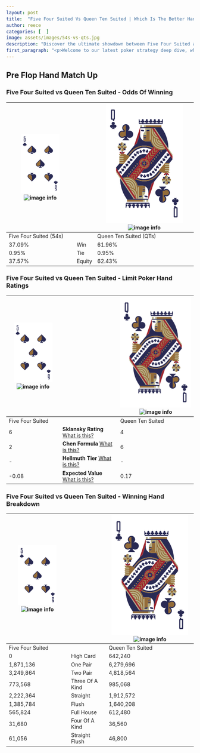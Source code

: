 ```yaml
---
layout: post
title:  "Five Four Suited Vs Queen Ten Suited | Which Is The Better Hand In Poker? A Complete Guide"
author: reece
categories: [  ]
image: assets/images/54s-vs-qts.jpg
description: "Discover the ultimate showdown between Five Four Suited and Queen Ten Suited in poker! Uncover the odds, strategies, and scenarios where one hand triumphs over the other. Get ready to up your poker game with this thrilling analysis."
first_paragraph: "<p>Welcome to our latest poker strategy deep dive, where we're pitting two distinct hands against each other in a high-stakes showdown: Five Four Suited vs Queen Ten Suited.</p><p>In the dynamic world of poker, every decision counts, and knowing which hand holds the upper hand is key to your success at the table.</p><p>In this article, we'll dissect these two hands, explore the scenarios where one dominates the other, and equip you with the knowledge to make strategic choices that can tip the odds in your favor.</p><p>Get ready to unravel the intriguing dynamics of these poker hands and elevate your game to new heights.</p>"
---
```




[comment]: # (sp0)

## Pre Flop Hand Match Up

<div class="table hand-ratings" markdown="1"> 



### Five Four Suited vs Queen Ten Suited - Odds Of Winning


    
| ![image info](assets/images/hand1/5.png) ![image info](assets/images/hand1/4s.png) |  | ![image info](assets/images/hand2/Q.png) ![image info](assets/images/hand2/Ts.png) |
| -------- | -------- | -------- |
| Five Four Suited (54s) |  | Queen Ten Suited (QTs) |
| 37.09% | Win | 61.96% |
| 0.95% | Tie | 0.95% |
| 37.57% | Equity | 62.43% |




[comment]: # (sp1)



### Five Four Suited vs Queen Ten Suited - Limit Poker Hand Ratings


    
| ![image info](assets/images/hand1/5.png) ![image info](assets/images/hand1/4s.png) |  | ![image info](assets/images/hand2/Q.png) ![image info](assets/images/hand2/Ts.png) |
| -------- | -------- | -------- |
| Five Four Suited |  | Queen Ten Suited |
| 6 | **Sklansky Rating** [What is this?](/sklansky-rating-explained) | 4 |
| 2 | **Chen Formula** [What is this?](/chen-formula-explained) | 6 |
| - | **Hellmuth Tier** [What is this?](/Hellmuth-tier-explained) | - |
| -0.08 | **Expected Value** [What is this?](/expected-value-explained) | 0.17 |




[comment]: # (sp2)



### Five Four Suited vs Queen Ten Suited - Winning Hand Breakdown


    
| ![image info](assets/images/hand1/5.png) ![image info](assets/images/hand1/4s.png) |  | ![image info](assets/images/hand2/Q.png) ![image info](assets/images/hand2/Ts.png) |
| -------- | -------- | -------- |
| Five Four Suited |  | Queen Ten Suited |
| 0 | High Card | 642,240 |
| 1,871,136 | One Pair | 6,279,696 |
| 3,249,864 | Two Pair | 4,818,564 |
| 773,568 | Three Of A Kind | 985,068 |
| 2,222,364 | Straight | 1,912,572 |
| 1,385,784 | Flush | 1,640,208 |
| 565,824 | Full House | 612,480 |
| 31,680 | Four Of A Kind | 36,560 |
| 61,056 | Straight Flush | 46,800 |




[comment]: # (sp3)



</div>

[comment]: # (sp4)



[comment]: # (sp5)

